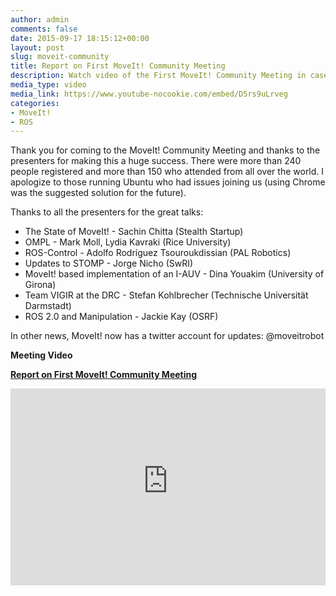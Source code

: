 ```yaml
---
author: admin
comments: false
date: 2015-09-17 18:15:12+00:00
layout: post
slug: moveit-community
title: Report on First MoveIt! Community Meeting
description: Watch video of the First MoveIt! Community Meeting in case you missed it. Thank you for coming to the MoveIt! Community Meeting and thanks to the presenters for making this a huge success. There were more than 240 people registered and more than 150 who attended from all over the world...
media_type: video
media_link: https://www.youtube-nocookie.com/embed/D5rs9uLrveg
categories:
- MoveIt!
- ROS
---
```


Thank you for coming to the MoveIt! Community Meeting and thanks to the presenters for making this a huge success. There were more than 240 people registered and more than 150 who attended from all over the world. I apologize to those running Ubuntu who had issues joining us (using Chrome was the suggested solution for the future).

Thanks to all the presenters for the great talks:

* The State of MoveIt! - Sachin Chitta (Stealth Startup)
* OMPL - Mark Moll, Lydia Kavraki (Rice University)
* ROS-Control - Adolfo Rodríguez Tsouroukdissian (PAL Robotics)
* Updates to STOMP - Jorge Nicho (SwRI)
* MoveIt! based implementation of an I-AUV - Dina Youakim (University of Girona)
* Team VIGIR at the DRC - Stefan Kohlbrecher (Technische Universität Darmstadt)
* ROS 2.0 and Manipulation - Jackie Kay (OSRF)

In other news, MoveIt! now has a twitter account for updates: @moveitrobot

**Meeting Video**

**[Report on First MoveIt! Community Meeting](https://youtu.be/D5rs9uLrveg)**

<iframe width="100%" height="315" src="https://www.youtube-nocookie.com/embed/D5rs9uLrveg" frameborder="0" allowfullscreen></iframe>


